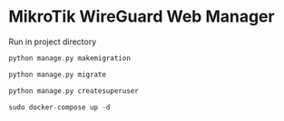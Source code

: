 # MikroTik WireGuard Web Manager


Run in project directory
```cpp
python manage.py makemigration
```
```cpp
python manage.py migrate
```
```cpp
python manage.py createsuperuser
```
```cpp
sudo docker-compose up -d
```
